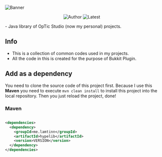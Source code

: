 ![Banner](https://i.imgur.com/onh0yYn.png)
<div align="center">

![Author](https://img.shields.io/badge/author-lamtinn-0083B0) 
![Latest](https://img.shields.io/badge/latest_version-v1.1.0-0082c8)

</div>
- Java library of OpTic Studio (now my personal) projects.

## Info

* This is a collection of common codes used in my projects.
* All the code in this is created for the purpose of Bukkit Plugin.

## Add as a dependency
You need to clone the source code of this project first. Because I use this **Maven** you need to execute `mvn clean install` to install this project into the local repository. Then you just reload the project, done!
### Maven

```xml

<dependencies>
  <dependency>
    <groupId>me.lamtinn</groupId>
    <artifactId>hypelib</artifactId>
    <version>VERSION</version>
  </dependency>
</dependencies>
```
